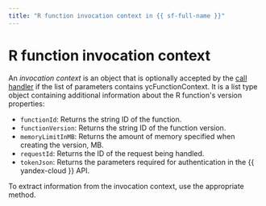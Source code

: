 ```yaml
---
title: "R function invocation context in {{ sf-full-name }}"
---
```


# R function invocation context

An _invocation context_ is an object that is optionally accepted by the [call handler](handler.md) if the list of parameters contains ycFunctionContext. It is a list type object containing additional information about the R function's version properties:
* `functionId`: Returns the string ID of the function.
* `functionVersion`: Returns the string ID of the function version.
* `memoryLimitInMB`: Returns the amount of memory specified when creating the version, MB.
* `requestId`: Returns the ID of the request being handled.
* `tokenJson`: Returns the parameters required for authentication in the {{ yandex-cloud }} API.

To extract information from the invocation context, use the appropriate method.

